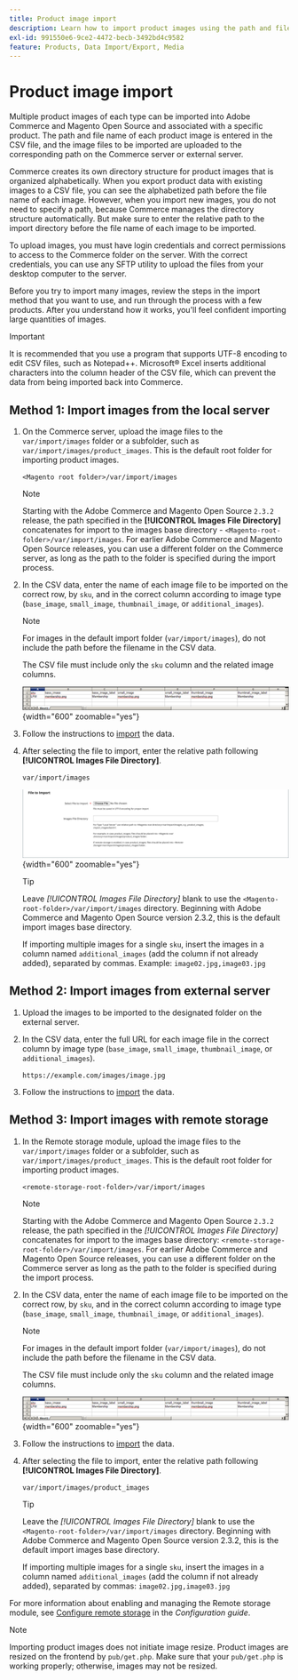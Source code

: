 ```yaml
---
title: Product image import
description: Learn how to import product images using the path and file name of each image.
exl-id: 991550e6-9ce2-4472-becb-3492bd4c9582
feature: Products, Data Import/Export, Media
---
```

# Product image import

Multiple product images of each type can be imported into Adobe Commerce and Magento Open Source and associated with a specific product. The path and file name of each product image is entered in the CSV file, and the image files to be imported are uploaded to the corresponding path on the Commerce server or external server.

Commerce creates its own directory structure for product images that is organized alphabetically. When you export product data with existing images to a CSV file, you can see the alphabetized path before the file name of each image. However, when you import new images, you do not need to specify a path, because Commerce manages the directory structure automatically. But make sure to enter the relative path to the import directory before the file name of each image to be imported.

To upload images, you must have login credentials and correct permissions to access to the Commerce folder on the server. With the correct credentials, you can use any SFTP utility to upload the files from your desktop computer to the server.

Before you try to import many images, review the steps in the import method that you want to use, and run through the process with a few products. After you understand how it works, you'll feel confident importing large quantities of images.

>[!IMPORTANT]
>
>It is recommended that you use a program that supports UTF-8 encoding to edit CSV files, such as Notepad++. Microsoft&reg; Excel inserts additional characters into the column header of the CSV file, which can prevent the data from being imported back into Commerce.

## Method 1: Import images from the local server

1. On the Commerce server, upload the image files to the `var/import/images` folder or a subfolder, such as `var/import/images/product_images`. This is the default root folder for importing product images.

    ```terminal
    <Magento root folder>/var/import/images
    ```

   >[!NOTE]
   >
   >Starting with the Adobe Commerce and Magento Open Source `2.3.2` release, the path specified in the **[!UICONTROL Images File Directory]** concatenates for import to the images base directory - `<Magento-root-folder>/var/import/images`. For earlier Adobe Commerce and Magento Open Source releases, you can use a different folder on the Commerce server, as long as the path to the folder is specified during the import process.

1. In the CSV data, enter the name of each image file to be imported on the correct row, by `sku`, and in the correct column according to image type (`base_image`, `small_image`, `thumbnail_image`, or `additional_images`).

   >[!NOTE]
   >
   >For images in the default import folder (`var/import/images`), do not include the path before the filename in the CSV data.

   The CSV file must include only the `sku` column and the related image columns.

   ![Example - CSV image data import](./assets/data-import-csv-image-files-default-local.png){width="600" zoomable="yes"}

1. Follow the instructions to [import](data-import.md) the data.

1. After selecting the file to import, enter the relative path following **[!UICONTROL Images File Directory]**.

   ```terminal
   var/import/images
   ```

   ![Data import images file directory](./assets/data-import-file-to-import.png){width="600" zoomable="yes"}

   >[!TIP]
   >
   >Leave _[!UICONTROL Images File Directory]_ blank to use the `<Magento-root-folder>/var/import/images` directory. Beginning with Adobe Commerce and Magento Open Source version 2.3.2, this is the default import images base directory.

   If importing multiple images for a single `sku`, insert the images in a column named `additional_images` (add the column if not already added), separated by commas. Example: `image02.jpg,image03.jpg`

## Method 2: Import images from external server

1. Upload the images to be imported to the designated folder on the external server.

1. In the CSV data, enter the full URL for each image file in the correct column by image type (`base_image`, `small_image`, `thumbnail_image`, or `additional_images`).

   ```terminal
   https://example.com/images/image.jpg
   ```

1. Follow the instructions to [import](data-import.md) the data.

## Method 3: Import images with remote storage

1. In the Remote storage module, upload the image files to the `var/import/images` folder or a subfolder, such as `var/import/images/product_images`. This is the default root folder for importing product images.

   ```terminal
   <remote-storage-root-folder>/var/import/images
   ```

   >[!NOTE]
   >
   >Starting with the Adobe Commerce and Magento Open Source `2.3.2` release, the path specified in the _[!UICONTROL Images File Directory]_ concatenates for import to the images base directory: `<remote-storage-root-folder>/var/import/images`. For earlier Adobe Commerce and Magento Open Source releases, you can use a different folder on the Commerce server as long as the path to the folder is specified during the import process.

1. In the CSV data, enter the name of each image file to be imported on the correct row, by `sku`, and in the correct column according to image type (`base_image`, `small_image`, `thumbnail_image`, or `additional_images`).

   >[!NOTE]
   >
   >For images in the default import folder (`var/import/images`), do not include the path before the filename in the CSV data.

   The CSV file must include only the `sku` column and the related image columns.

   ![Example - CSV image data import](./assets/data-import-csv-image-files-default-local.png){width="600" zoomable="yes"}

1. Follow the instructions to [import](data-import.md) the data.

1. After selecting the file to import, enter the relative path following **[!UICONTROL Images File Directory]**.

   ```terminal
   var/import/images/product_images
   ```

   >[!TIP]
   >
   >Leave the _[!UICONTROL Images File Directory]_ blank to use the `<Magento-root-folder>/var/import/images` directory. Beginning with Adobe Commerce and Magento Open Source version 2.3.2, this is the default import images base directory.

   If importing multiple images for a single `sku`, insert the images in a column named `additional_images` (add the column if not already added), separated by commas: `image02.jpg,image03.jpg`

For more information about enabling and managing the Remote storage module, see [Configure remote storage](https://experienceleague.adobe.com/docs/commerce-operations/configuration-guide/storage/remote-storage/remote-storage.html) in the _Configuration guide_.

>[!NOTE]
>
>Importing product images does not initiate image resize. Product images are resized on the frontend by `pub/get.php`. Make sure that your `pub/get.php` is working properly; otherwise, images may not be resized.
